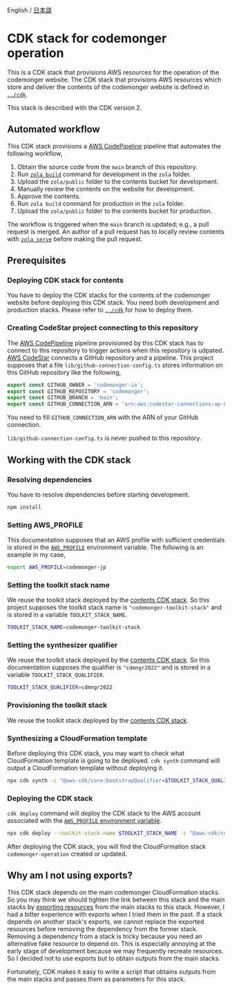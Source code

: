 English / [日本語](./README.ja.md)

# CDK stack for codemonger operation

This is a CDK stack that provisions AWS resources for the operation of the codemonger website.
The CDK stack that provisions AWS resources which store and deliver the contents of the codemonger website is defined in [`../cdk`](../cdk).

This stack is described with the CDK version 2.

## Automated workflow

This CDK stack provisions a [AWS CodePipeline](https://docs.aws.amazon.com/codepipeline/latest/userguide/welcome.html) pipeline that automates the following workflow,
1. Obtain the source code from the `main` branch of this repository.
2. Run [`zola build`](https://www.getzola.org/documentation/getting-started/cli-usage/#build) command for development in the `zola` folder.
3. Upload the `zola/public` folder to the contents bucket for development.
4. Manually review the contents on the website for development.
5. Approve the contents.
6. Run `zola build` command for production in the `zola` folder.
7. Upload the `zola/public` folder to the contents bucket for production.

The workflow is triggered when the `main` branch is updated; e.g., a pull request is merged.
An author of a pull request has to locally review contents with [`zola serve`](https://www.getzola.org/documentation/getting-started/cli-usage/#serve) before making the pull request.

## Prerequisites

### Deploying CDK stack for contents

You have to deploy the CDK stacks for the contents of the codemonger website before deploying this CDK stack.
You need both development and production stacks.
Please refer to [`../cdk`](../cdk) for how to deploy them.

### Creating CodeStar project connecting to this repository

The [AWS CodePipeline](https://docs.aws.amazon.com/codepipeline/latest/userguide/welcome.html) pipeline provisioned by this CDK stack has to connect to this repository to trigger actions when this repository is udpated.
[AWS CodeStar](https://docs.aws.amazon.com/codestar/latest/userguide/welcome.html) connects a GitHub repository and a pipeline.
This project supposes that a file `lib/github-connection-config.ts` stores information on this GitHub repository like the following,

```ts
export const GITHUB_OWNER = 'codemonger-io';
export const GITHUB_REPOSITORY = 'codemonger';
export const GITHUB_BRANCH = 'main';
export const GITHUB_CONNECTION_ARN = 'arn:aws:codestar-connections:ap-northeast-1:<Account ID>:connection/<Connection ID>';
```

You need to fill `GITHUB_CONNECTION_ARN` with the ARN of your GitHub connection.

`lib/github-connection-config.ts` is never pushed to this repository.

## Working with the CDK stack

### Resolving dependencies

You have to resolve dependencies before starting development.

```sh
npm install
```

### Setting AWS_PROFILE

This documentation supposes that an AWS profile with sufficient credentials is stored in the [`AWS_PROFILE`](https://docs.aws.amazon.com/cli/latest/userguide/cli-configure-profiles.html) environment variable.
The following is an example in my case,

```sh
export AWS_PROFILE=codemonger-jp
```

### Setting the toolkit stack name

We reuse the toolkit stack deployed by the [contents CDK stack](../cdk/README.md#setting-the-toolkit-stack-name).
So this project supposes the toolkit stack name is `"codemonger-toolkit-stack"` and is stored in a variable `TOOLKIT_STACK_NAME`.

```sh
TOOLKIT_STACK_NAME=codemonger-toolkit-stack
```

### Setting the synthesizer qualifier

We reuse the toolkit stack deployed by the [contents CDK stack](../cdk/README.md#setting-the-synthesizer-qualifier).
So this documentation supposes the qualifier is `"cdmngr2022"` and is stored in a variable `TOOLKIT_STACK_QUALIFIER`.

```sh
TOOLKIT_STACK_QUALIFIER=cdmngr2022
```

### Provisioning the toolkit stack

We reuse the toolkit stack deployed by the [contents CDK stack](../cdk/README.md#provisioning-the-toolkit-stack).

### Synthesizing a CloudFormation template

Before deploying this CDK stack, you may want to check what CloudFormation template is going to be deployed.
`cdk synth` command will output a CloudFormation template without deploying it.

```sh
npx cdk synth -c "@aws-cdk/core:bootstrapQualifier=$TOOLKIT_STACK_QUALIFIER"
```

### Deploying the CDK stack

`cdk deploy` command will deploy the CDK stack to the AWS account associated with the [`AWS_PROFILE` environment variable](#setting-awsprofile).

```sh
npx cdk deploy --toolkit-stack-name $TOOLKIT_STACK_NAME -c "@aws-cdk/core:bootstrapQualifier=$TOOLKIT_STACK_QUALIFIER"
```

After deploying the CDK stack, you will find the CloudFormation stack `codemonger-operation` created or updated.

## Why am I not using exports?

This CDK stack depends on the main codemonger CloudFormation stacks.
So you may think we should tighten the link between this stack and the main stacks by [exporting resources](https://docs.aws.amazon.com/AWSCloudFormation/latest/UserGuide/using-cfn-stack-exports.html) from the main stacks to this stack.
However, I had a bitter experience with exports when I tried them in the past.
If a stack depends on another stack's exports, we cannot replace the exported resources before removing the dependency from the former stack.
Removing a dependency from a stack is tricky because you need an alternative fake resource to depend on.
This is especially annoying at the early stage of development because we may frequently recreate resources.
So I decided not to use exports but to obtain outputs from the main stacks.

Fortunately, CDK makes it easy to write a script that obtains outputs from the main stacks and passes them as parameters for this stack.
